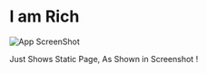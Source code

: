 # I am Rich

![App ScreenShot](https://i.imgur.com/WrA5Q2I.png)

Just Shows Static Page, As Shown in Screenshot !
